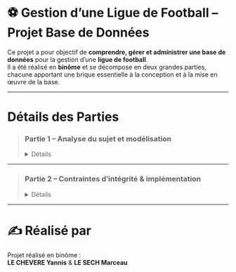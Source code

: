 # ⚽ Gestion d’une Ligue de Football – Projet Base de Données

Ce projet a pour objectif de **comprendre, gérer et administrer une base de données** pour la gestion d’une **ligue de football**.  
Il a été réalisé en **binôme** et se décompose en deux grandes parties, chacune apportant une brique essentielle à la conception et à la mise en œuvre de la base.

---

# Détails des Parties

> ### **Partie 1 – Analyse du sujet et modélisation**
> <details> <summary>Détails</summary>
>
>> - **Analyse approfondie du sujet** pour bien cerner les besoins de gestion d’une ligue de football.
>> - **Liste des dépendances fonctionnelles** permettant d’identifier les relations clés entre les différentes données du projet.
>> - **Réalisation d’un diagramme de classes** pour visualiser la structure des données et les interactions majeures, facilitant la compréhension globale de la problématique.
>>
>> 🔗 [Dossier Analyse & Modélisation](https://github.com/yannislechevere/SAE-1.04/tree/master/Partie1%20-%20Analyse%20du%20sujet%20et%20mod%C3%A9lisation)
>
> </details>

---

> ### **Partie 2 – Contraintes d’intégrité & implémentation**
> <details> <summary>Détails</summary>
>
>> - **Reprise de l’analyse** pour établir le **graphe des contraintes d’intégrité référentielle** (clé primaire/étrangère, règles de cohérence).
>> - **Création de la base de données** en utilisant le langage **Tutorial D**, avec toutes les tables, relations et contraintes définies précédemment.
>>
>> 🔗 [Dossier Contraintes & Implémentation](https://github.com/yannislechevere/SAE-1.04/tree/master/Partie2%20-%20Contraintes%20d%E2%80%99int%C3%A9grit%C3%A9%20%26%20impl%C3%A9mentation)
>
> </details>

---

# ✍️ Réalisé par

Projet réalisé en binôme :  
**LE CHEVERE Yannis** & **LE SECH Marceau**
